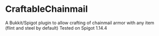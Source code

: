 # CraftableChainmail
A Bukkit/Spigot plugin to allow crafting of chainmail armor with any item (flint and steel by default)
Tested on Spigot 1.14.4

